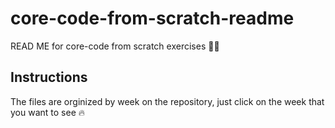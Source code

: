 # core-code-from-scratch-readme
READ ME for core-code from scratch exercises ✌🏻

## Instructions
The files are orginized by week on the repository, just click on the week that you want to see 🔥
